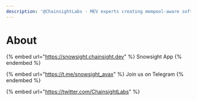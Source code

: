 ```yaml
---
description: '@ChainsightLabs - MEV experts creating mempool-aware software'
---
```


# About

{% embed url="https://snowsight.chainsight.dev" %}
Snowsight App
{% endembed %}

{% embed url="https://t.me/snowsight_avax" %}
Join us on Telegram
{% endembed %}

{% embed url="https://twitter.com/ChainsightLabs" %}
